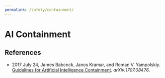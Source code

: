 ```yaml
---
permalink: /safety/containment/
---
```

# AI Containment

## References

* 2017 July 24, James Babcock, Janos Kramar, and Roman V. Yampolskiy. [Guidelines for Artificial Intelligence Containment](https://arxiv.org/abs/1707.08476). *arXiv:1707.08476*.

